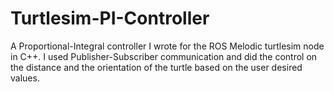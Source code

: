 # Turtlesim-PI-Controller
A Proportional-Integral controller I wrote for the ROS Melodic turtlesim node in C++.
I used Publisher-Subscriber communication and did the control on the distance and the orientation of the turtle based on the user desired values.
